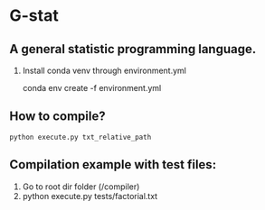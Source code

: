 # G-stat
## A general statistic programming language.

1. Install conda venv through environment.yml

    conda env create -f environment.yml



## How to compile?

    python execute.py txt_relative_path

## Compilation example with test files:

1. Go to root dir folder (/compiler)
2. python execute.py tests/factorial.txt


